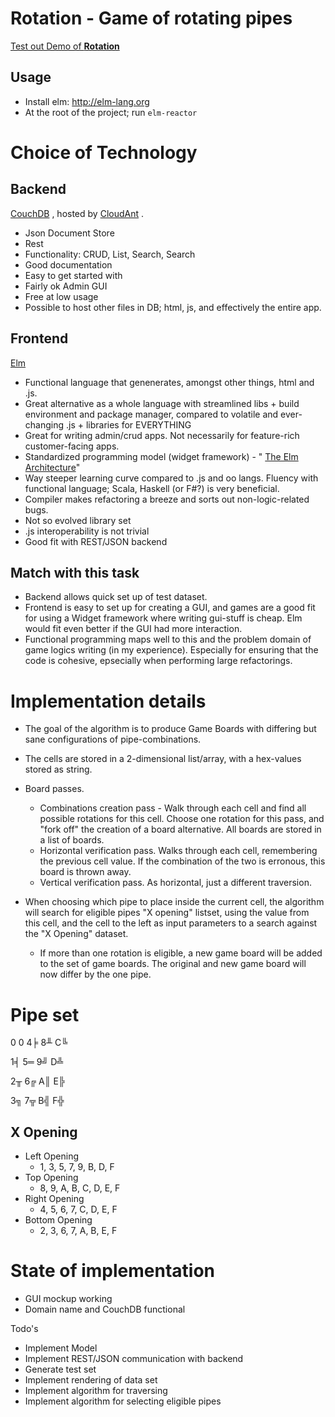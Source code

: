 Rotation - Game of rotating pipes
=================================

[Test out Demo of **Rotation**](Main.html)

Usage
-----
* Install elm: http://elm-lang.org
* At the root of the project; run ``elm-reactor``
 
Choice of Technology
====================
Backend
-------
[CouchDB](https://couchdb.apache.org/) , hosted by [CloudAnt](https://cloudant.com/) . 

* Json Document Store
* Rest
* Functionality: CRUD, List, Search, Search
* Good documentation
* Easy to get started with
* Fairly ok Admin GUI
* Free at low usage
* Possible to host other files in DB; html, js, and effectively the entire app.

Frontend
--------
[Elm](http://elm-lang.org) 

* Functional language that genenerates, amongst other things, html and .js. 
* Great alternative as a whole language with streamlined libs + build environment and package manager, compared to volatile and ever-changing .js + libraries for EVERYTHING
* Great for writing admin/crud apps. Not necessarily for feature-rich customer-facing apps.
* Standardized programming model (widget framework) - " [The Elm Architecture](https://guide.elm-lang.org/architecture/)"
* Way steeper learning curve compared to .js and oo langs. Fluency with functional language; Scala, Haskell (or F#?) is very beneficial.
* Compiler makes refactoring a breeze and sorts out non-logic-related bugs.
* Not so evolved library set
* .js interoperability is not trivial
* Good fit with REST/JSON backend

Match with this task
--------------------

* Backend allows quick set up of test dataset. 
* Frontend is easy to set up for creating a GUI, and games are a good fit for using a Widget framework where writing gui-stuff is cheap. Elm would fit even better if the GUI had more interaction.
* Functional programming maps well to this and the problem domain of game logics writing (in my experience). Especially for ensuring that the code is cohesive, epsecially when performing large refactorings.

Implementation details
======================
* The goal of the algorithm is to produce Game Boards with differing but sane configurations of pipe-combinations.
* The cells are stored in a 2-dimensional list/array, with a hex-values stored as string.

* Board passes.
    * Combinations creation pass - Walk through each cell and find all possible rotations for this cell. Choose one rotation for this pass, and "fork off" the creation of a board alternative. All boards are stored in a list of boards. 
    * Horizontal verification pass. Walks through each cell, remembering the previous cell value. If the combination of the two is erronous, this board is thrown away. 
    * Vertical verification pass. As horizontal, just a different traversion. 
* When choosing which pipe to place inside the current cell, the algorithm will search for eligible pipes "X opening" listset, using the value from this cell, and the cell to the left as input parameters to a search against the "X Opening" dataset. 
    * If more than one rotation is eligible, a new game board will be added to the set of game boards. The original and new game board will now differ by the one pipe.


Pipe set
========
0 0 4╞  8╨  C╚

1╡  5═  9╝  D╩

2╥  6╔  A║  E╠

3╗  7╦  B╣  F╬

X Opening
---------

* Left Opening
    * 1, 3, 5, 7, 9, B, D, F
* Top Opening
    * 8, 9, A, B, C, D, E, F
* Right Opening
    * 4, 5, 6, 7, C, D, E, F
* Bottom Opening
    * 2, 3, 6, 7, A, B, E, F
    
State of implementation
=======================

* GUI mockup working
* Domain name and CouchDB functional

Todo's

* Implement Model
* Implement REST/JSON communication with backend
* Generate test set
* Implement rendering of data set
* Implement algorithm for traversing
* Implement algorithm for selecting eligible pipes  